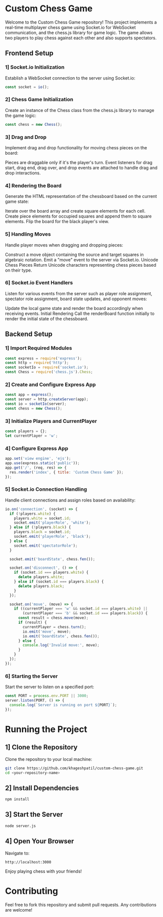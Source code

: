# Custom Chess Game
Welcome to the Custom Chess Game repository!
This project implements a real-time multiplayer chess game using Socket.io for WebSocket communication, and the chess.js library for game logic. The game allows two players to play chess against each other and also supports spectators.

## Frontend Setup
### 1] Socket.io Initialization
Establish a WebSocket connection to the server using Socket.io:

```javascript
const socket = io();
```
### 2] Chess Game Initialization
Create an instance of the Chess class from the chess.js library to manage the game logic:

```javascript
const chess = new Chess();
```
### 3] Drag and Drop
Implement drag and drop functionality for moving chess pieces on the board:

Pieces are draggable only if it's the player's turn.
Event listeners for drag start, drag end, drag over, and drop events are attached to handle drag and drop interactions.
### 4] Rendering the Board
Generate the HTML representation of the chessboard based on the current game state:

Iterate over the board array and create square elements for each cell.
Create piece elements for occupied squares and append them to square elements.
Flip the board for the black player's view.
### 5] Handling Moves
Handle player moves when dragging and dropping pieces:

Construct a move object containing the source and target squares in algebraic notation.
Emit a "move" event to the server via Socket.io.
Unicode Chess Pieces
Return Unicode characters representing chess pieces based on their type.
### 6] Socket.io Event Handlers
Listen for various events from the server such as player role assignment, spectator role assignment, board state updates, and opponent moves:

Update the local game state and render the board accordingly when receiving events.
Initial Rendering
Call the renderBoard function initially to render the initial state of the chessboard.

## Backend Setup
### 1] Import Required Modules
```javascript
const express = require('express');
const http = require('http');
const socketIo = require('socket.io');
const Chess = require('chess.js').Chess;
```
### 2] Create and Configure Express App
```javascript
const app = express();
const server = http.createServer(app);
const io = socketIo(server);
const chess = new Chess();
```
### 3] Initialize Players and CurrentPlayer
```javascript
const players = {};
let currentPlayer = 'w';
```
### 4] Configure Express App
```javascript
app.set('view engine', 'ejs');
app.use(express.static('public'));
app.get('/', (req, res) => {
  res.render('index', { title: 'Custom Chess Game' });
});
```
### 5] Socket.io Connection Handling
Handle client connections and assign roles based on availability:

```javascript
io.on('connection', (socket) => {
  if (!players.white) {
    players.white = socket.id;
    socket.emit('playerRole', 'white');
  } else if (!players.black) {
    players.black = socket.id;
    socket.emit('playerRole', 'black');
  } else {
    socket.emit('spectatorRole');
  }

  socket.emit('boardState', chess.fen());

  socket.on('disconnect', () => {
    if (socket.id === players.white) {
      delete players.white;
    } else if (socket.id === players.black) {
      delete players.black;
    }
  });

  socket.on('move', (move) => {
    if ((currentPlayer === 'w' && socket.id === players.white) ||
        (currentPlayer === 'b' && socket.id === players.black)) {
      const result = chess.move(move);
      if (result) {
        currentPlayer = chess.turn();
        io.emit('move', move);
        io.emit('boardState', chess.fen());
      } else {
        console.log('Invalid move:', move);
      }
    }
  });
});
```
### 6] Starting the Server
Start the server to listen on a specified port:

```javascript
const PORT = process.env.PORT || 3000;
server.listen(PORT, () => {
  console.log(`Server is running on port ${PORT}`);
});
```
# Running the Project
## 1] Clone the Repository
Clone the repository to your local machine:
```bash
git clone https://github.com/khageshpatil/custom-chess-game.git
cd <your-repository-name>
```
## 2] Install Dependencies
```bash
npm install
```
## 3] Start the Server
```bash
node server.js
```
## 4] Open Your Browser
Navigate to:
```
http://localhost:3000
```
Enjoy playing chess with your friends!

# Contributing
Feel free to fork this repository and submit pull requests. Any contributions are welcome!
